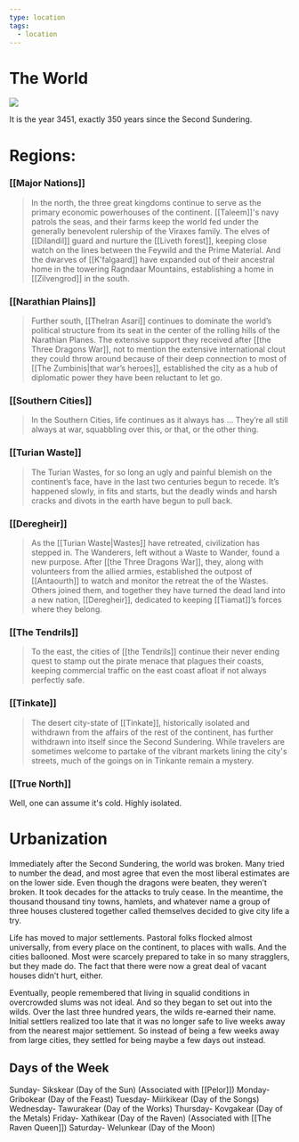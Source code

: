 ```yaml
---
type: location
tags:
  - location
---
```


# The World
![](/assets/obsidian/3451%20Ninarith.jpeg)

It is the year 3451, exactly 350 years since the Second Sundering.

# Regions:

### [[Major Nations]]
> In the north, the three great kingdoms continue to serve as the primary economic powerhouses of the continent. [[Taleem]]'s navy patrols the seas, and their farms keep the world fed under the generally benevolent rulership of the Viraxes family. The elves of [[Dilandil]] guard and nurture the [[Liveth forest]], keeping close watch on the lines between the Feywild and the Prime Material. And the dwarves of [[K'falgaard]] have expanded out of their ancestral home in the towering Ragndaar Mountains, establishing a home in [[Zilvengrod]] in the south.

### [[Narathian Plains]] 
> Further south, [[Thelran Asari]] continues to dominate the world’s political structure from its seat in the center of the rolling hills of the Narathian Planes. The extensive support they received after [[the Three Dragons War]], not to mention the extensive international clout they could throw around because of their deep connection to most of [[The Zumbinis|that war’s heroes]], established the city as a hub of diplomatic power they have been reluctant to let go. 

### [[Southern Cities]]
> In the Southern Cities, life continues as it always has ... They’re all still always at war, squabbling over this, or that, or the other thing.

### [[Turian Waste]]
> The Turian Wastes, for so long an ugly and painful blemish on the continent’s face, have in the last two centuries begun to recede. It’s happened slowly, in fits and starts, but the deadly winds and harsh cracks and divots in the earth have begun to pull back.

### [[Deregheir]]
> As the [[Turian Waste|Wastes]] have retreated, civilization has stepped in. The Wanderers, left without a Waste to Wander, found a new purpose. After [[the Three Dragons War]], they, along with volunteers from the allied armies, established the outpost of [[Antaourth]] to watch and monitor the retreat the of the Wastes. Others joined them, and together they have turned the dead land into a new nation, [[Deregheir]], dedicated to keeping [[Tiamat]]’s forces where they belong.

### [[The Tendrils]]
> To the east, the cities of [[the Tendrils]] continue their never ending quest to stamp out the pirate menace that plagues their coasts, keeping commercial traffic on the east coast afloat if not always perfectly safe.

### [[Tinkate]]
> The desert city-state of [[Tinkate]], historically isolated and withdrawn from the affairs of the rest of the continent, has further withdrawn into itself since the Second Sundering. While travelers are sometimes welcome to partake of the vibrant markets lining the city's streets, much of the goings on in Tinkante remain a mystery.

### [[True North]]
Well, one can assume it's cold. Highly isolated.

# Urbanization

Immediately after the Second Sundering, the world was broken. Many tried to number the dead, and most agree that even the most liberal estimates are on the lower side. Even though the dragons were beaten, they weren’t broken. It took decades for the attacks to truly cease. In the meantime, the thousand thousand tiny towns, hamlets, and whatever name a group of three houses clustered together called themselves decided to give city life a try.

Life has moved to major settlements. Pastoral folks flocked almost universally, from every place on the continent, to places with walls. And the cities ballooned. Most were scarcely prepared to take in so many stragglers, but they made do. The fact that there were now a great deal of vacant houses didn’t hurt, either.

Eventually, people remembered that living in squalid conditions in overcrowded slums was not ideal. And so they began to set out into the wilds. Over the last three hundred years, the wilds re-earned their name. Initial settlers realized too late that it was no longer safe to live weeks away from the nearest major settlement. So instead of being a few weeks away from large cities, they settled for being maybe a few days out instead.

## Days of the Week
Sunday- Sikskear (Day of the Sun) (Associated with [[Pelor]])
Monday- Gribokear (Day of the Feast) 
Tuesday- Miirkikear (Day of the Songs) 
Wednesday- Tawurakear (Day of the Works) 
Thursday- Kovgakear (Day of the Metals) 
Friday- Xathikear (Day of the Raven) (Associated with [[The Raven Queen]])
Saturday- Welunkear (Day of the Moon)

